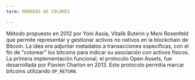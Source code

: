 ```yaml
---
term: MONEDAS DE COLORES

---
```

Método propuesto en 2012 por Yoni Assia, Vitalik Buterin y Meni Rosenfeld que permite representar y gestionar activos no nativos en la blockchain de Bitcoin. La idea era adjuntar metadatos a transacciones específicas, con el fin de "colorear" los bitcoins para indicar su asociación con activos físicos. La primera implementación funcional, el protocolo Open Assets, fue desarrollada por Flavien Charlon en 2013. Este protocolo permitía marcar bitcoins utilizando `OP_RETURN`.